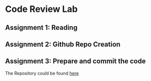 # Code Review Lab

## Assignment 1: Reading

## Assignment 2: Github Repo Creation

## Assignment 3: Prepare and commit the code

The Repository could be found [here](https://github.com/tdnghia98/ESTN20_Code_review) 